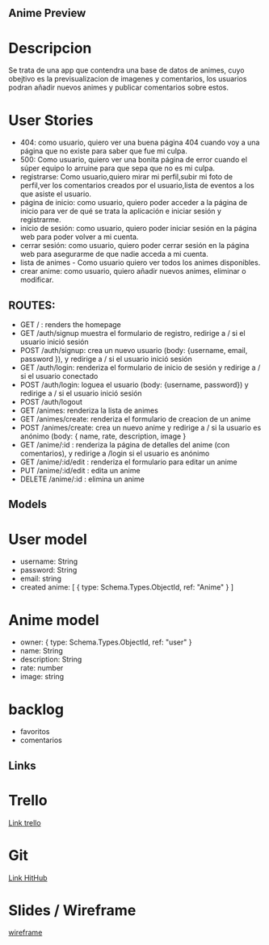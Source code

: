 ## Anime Preview

# Descripcion 

Se trata de una app que contendra una base de datos de animes, cuyo obejtivo es la previsualizacion de imagenes y comentarios, los usuarios podran 
añadir nuevos animes y publicar comentarios sobre estos.

# User Stories
- 404: como usuario, quiero ver una buena página 404 cuando voy a una página que no existe para saber que fue mi culpa.
- 500: Como usuario, quiero ver una bonita página de error cuando el súper equipo lo arruine para que sepa que no es mi culpa.
- registrarse: Como usuario,quiero mirar mi perfil,subir mi foto de perfil,ver los comentarios creados por el usuario,lista de eventos a los que asiste el usuario.
- página de inicio: como usuario, quiero poder acceder a la página de inicio para ver de qué se trata la aplicación e iniciar sesión y registrarme.
- inicio de sesión: como usuario, quiero poder iniciar sesión en la página web para poder volver a mi cuenta.
- cerrar sesión: como usuario, quiero poder cerrar sesión en la página web para asegurarme de que nadie acceda a mi cuenta.
- lista de animes - Como usuario quiero ver todos los animes disponibles.
- crear anime: como usuario, quiero añadir nuevos animes, eliminar o modificar.

## ROUTES:

- GET / : renders the homepage 
- GET /auth/signup  muestra el formulario de registro,  redirige a / si el usuario inició sesión 
- POST /auth/signup: crea un nuevo usuario (body: {username, email, password }), y redirige a / si el usuario inició sesión
- GET /auth/login: renderiza el formulario de inicio de sesión y redirige a / si el usuario conectado 
- POST /auth/login: loguea el usuario (body: {username, password}) y redirige a / si el usuario inició sesión 
- POST /auth/logout
- GET /animes: renderiza la lista de animes 
- GET /animes/create: renderiza el formulario de creacion de un anime 
- POST /animes/create: crea un nuevo anime y redirige a / si la usuario es anónimo (body: { name, rate, description, image } 
- GET /anime/:id : renderiza la página de detalles del anime (con comentarios), y redirige a /login si el usuario es anónimo 
- GET /anime/:id/edit : renderiza el formulario para editar un anime 
- PUT /anime/:id/edit : edita un anime 
- DELETE /anime/:id : elimina un anime 

## Models
# User model

- username: String
- password: String
- email: string
- created anime: [ { type: Schema.Types.ObjectId, ref: "Anime" } ]

# Anime model

- owner:  { type: Schema.Types.ObjectId, ref: "user" } 
- name: String
- description: String
- rate: number
- image: string

# backlog

- favoritos
- comentarios

## Links

# Trello

[Link trello](https://trello.com/b/l6MtU9S4/working-space)


# Git

[Link HitHub](https://github.com/TomasAldea/animePreview)


# Slides / Wireframe


[wireframe](https://wireframepro.mockflow.com/view/M79b1be2408dd7d3753b53fb51632d72e1608378012239)


